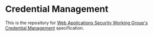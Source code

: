 
# Credential Management

This is the repository for [Web Applications Security Working Group's](https://www.w3.org/groups/wg/webappsec/) 
[Credential Management](https://www.w3.org/TR/credential-management/) specification.
